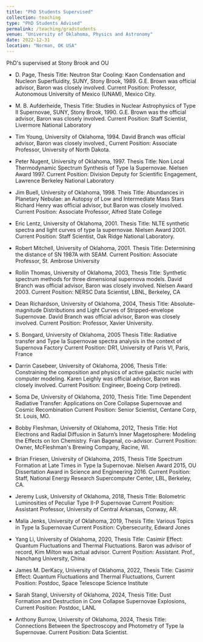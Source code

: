 ```yaml
---
title: "PhD Students Supervised"
collection: teaching
type: "PhD Students Advised"
permalink: /teaching/gradstudents
venue: "University of Oklahoma, Physics and Astronomy"
date: 2022-12-31
location: "Norman, OK USA"
---
```


PhD's supervised at Stony Brook and OU


* D. Page, Thesis Title: Neutron Star Cooling: Kaon Condensation and
Nucleon Superfluidity, SUNY, Stony Brook, 1989. G.E. Brown was 
official advisor, Baron was closely involved. Current Position:
Professor, Autonomous University of Mexico (UNAM), Mexico City.


* M. B. Aufderheide, Thesis Title: Studies in Nuclear Astrophysics of
Type II Supernovae, SUNY, Stony Brook, 1990.  G.E. Brown was the
official advisor, Baron was closely involved. Current Position: Staff
Scientist, Livermore National Laboratory


* Tim Young, University of Oklahoma, 1994. David Branch was official
advisor, Baron was closely involved., Current Position: Associate
Professor, University of North Dakota.


* Peter Nugent, University of Oklahoma, 1997. Thesis Title: Non Local
Thermodynamic Spectrum Synthesis of Type Ia Supernovae. Nielsen Award 1997.  Current Position: Division Deputy for Scientific Engagement, Lawrence Berkeley
National Laboratory


* Jim Buell, University of Oklahoma, 1998. Theis Title: Abundances in Planetary Nebulae: an Autopsy of Low and Intermediate Mass Stars 
 Richard Henry was official
advisor, but Baron was closely involved. Current Position: Associate
Professor, Alfred State College


* Eric Lentz, University of Oklahoma, 2001. Thesis Title: NLTE synthetic
spectra and light curves of type Ia supernovae. Nielsen Award 2001. Current Position:
Staff Scientist, Oak Ridge National Laboratory.


* Robert Mitchell, University of Oklahoma, 2001. Thesis Title:
Determining the distance of SN 1987A with SEAM. Current Position:
Associate Professor, St. Ambrose University 


* Rollin Thomas, University of Oklahoma, 2003, Thesis Title: Synthetic spectrum methods for three dimensional supernova models.
 David Branch was official
advisor, Baron was closely involved. Nielsen Award 2003. Current Position: NERSC Data
Scientist, LBNL, Berkeley, CA


* Dean Richardson, University of Oklahoma, 2004, Thesis Title: Absolute-magnitude Distributions and Light Curves of Stripped-envelope Supernovae.
David Branch was
official advisor, Baron was closely involved. Current Position:
Professor, Xavier University.


* S. Bongard, University of Oklahoma, 2005 Thesis Title: Radiative
    transfer and Type Ia Supernovae spectra analysis in the context of
    Supernova Factory Current Position: DR1, University of Paris VI,
    Paris, France


* Darrin Casebeer, University of Oklahoma, 2006, Thesis Title: Constraining the composition and physics of active galactic nuclei with computer modeling.
Karen Leighly was
official advisor, Baron was closely involved. Current Position:
Engineer, Boeing Corp (retired).


* Soma De, University of Oklahoma, 2010, Thesis Title: Time Dependent
    Radiative Transfer: Applications on Core Collapse Supernovae and
    Cosmic Recombination Current Position:
Senior Scientist, Centane Corp, St. Louis, MO.


* Bobby Fleshman, University of Oklahoma, 2012, Thesis Title: Hot
Electrons and Radial Diffusion in Saturn’s Inner Magetosphere:
Modeling the Effects on Ion Chemistry. Fran Bagenal, co-advisor. Current Position:  Owner,
McFleshman's Brewing Company, Racine, WI.


* Brian Friesen, University of Oklahoma, 2015, Thesis Title Spectrum
Formation at Late Times in Type Ia Supernovae. Nielsen Award 2015, OU
Dissertation Award in Science and Engineering 2016. Current Position:
Staff, National Energy Research Supercomputer
Center, LBL, Berkeley, CA.


* Jeremy Lusk, University of Oklahoma, 2018, Thesis Title:
Bolometric Luminosities of Peculiar Type II-P Supernovae
Current Position:
Assistant Professor, University of Central Arkansas, Conway, AR.


* Malia Jenks, University of Oklahoma, 2019, Thesis Title:
Various Topics in Type Ia Supernovae
Current Position: Cybersecurity, Edward Jones


* Yang Li, University of Oklahoma, 2020, Thesis Title: Casimir Effect: Quantum Fluctuations and Thermal Fluctuations.
Baron was advisor of record, Kim Milton was actual advisor.
Current Position: Assistant. Prof., Nanchang University, China


* James M. DerKacy, University of Oklahoma, 2022, Thesis Title: Casimir Effect: Quantum Fluctuations and Thermal Fluctuations,
Current Position:
Postdoc, Space Telescope Science Institute


* Sarah Stangl, University of Oklahoma, 2024, Thesis Title: Dust Formation and Destruction in Core Collapse Supernovae Explosions,
Current Position: Postdoc, LANL


* Anthony Burrow, University of Oklahoma, 2024, Thesis Title: Connections Between the Spectroscopy and Photometry of Type Ia Supernovae.
Current Position: Data Scientist.







